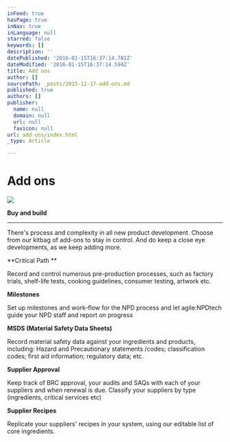 ```yaml
---
inFeed: true
hasPage: true
inNav: true
inLanguage: null
starred: false
keywords: []
description: ''
datePublished: '2016-01-15T16:37:14.781Z'
dateModified: '2016-01-15T16:37:14.594Z'
title: Add ons
author: []
sourcePath: _posts/2015-12-17-add-ons.md
published: true
authors: []
publisher:
  name: null
  domain: null
  url: null
  favicon: null
url: add-ons/index.html
_type: Article

---
```

# Add ons
![](https://the-grid-user-content.s3-us-west-2.amazonaws.com/6d41c79d-e147-4eb5-b617-834eb1d4a78f.png)

**Buy and build**

****

There's process and complexity in all new product development. Choose from our kitbag of add-ons to stay in control. And do keep a close eye developments, as we keep adding more.

**Critical Path **

Record and control numerous pre-production processes, such as factory trials, shelf-life tests, cooking guidelines, consumer testing, artwork etc.

**Milestones**

Set up milestones and work-flow for the NPD process and let agile:NPDtech guide your NPD staff and report on progress

**MSDS (Material Safety Data Sheets)**

Record material safety data against your ingredients and products, including: Hazard and Precautionary statements /codes;  classification codes; first aid information; regulatory data; etc.  

**Supplier Approval**

Keep track of BRC approval, your audits and SAQs with each of your suppliers and when renewal is due. Classify your suppliers by type (ingredients, critical services etc)

**Supplier Recipes**

Replicate your suppliers' recipes in your system, using our editable list of core ingredients.